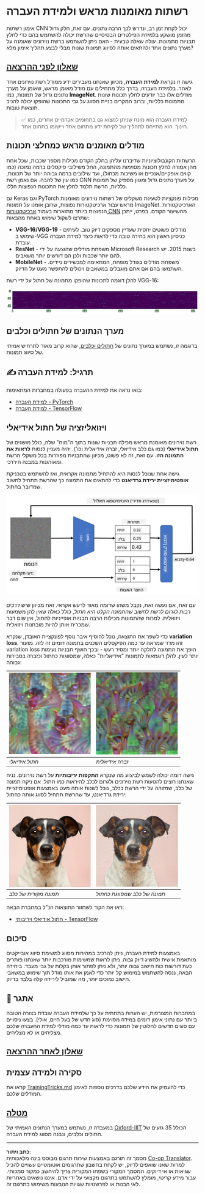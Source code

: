<!--
CO_OP_TRANSLATOR_METADATA:
{
  "original_hash": "717775c4050ccbffbe0c961ad8bf7bf7",
  "translation_date": "2025-08-28T19:27:14+00:00",
  "source_file": "lessons/4-ComputerVision/08-TransferLearning/README.md",
  "language_code": "he"
}
-->
# רשתות מאומנות מראש ולמידת העברה

אימון רשתות CNN יכול לקחת זמן רב, ונדרש לכך הרבה נתונים. עם זאת, חלק גדול מהזמן מושקע בלמידת הפילטרים הבסיסיים שהרשת יכולה להשתמש בהם כדי לחלץ תבניות מתמונות. עולה שאלה טבעית - האם ניתן להשתמש ברשת נוירונים שאומנה על מערך נתונים אחד ולהתאים אותה לסיווג תמונות שונות מבלי לבצע תהליך אימון מלא?

## [שאלון לפני ההרצאה](https://red-field-0a6ddfd03.1.azurestaticapps.net/quiz/108)

גישה זו נקראת **למידת העברה**, מכיוון שאנחנו מעבירים ידע ממודל רשת נוירונים אחד לאחר. בלמידת העברה, בדרך כלל מתחילים עם מודל מאומן מראש, שאומן על מערך נתונים גדול של תמונות, כמו **ImageNet**. מודלים אלו כבר יודעים לחלץ תכונות שונות מתמונות כלליות, וברוב המקרים בניית מסווג על גבי התכונות שהופקו יכולה להניב תוצאות טובות.

> ✅ למידת העברה הוא מונח שניתן למצוא גם בתחומים אקדמיים אחרים, כמו חינוך. הוא מתייחס לתהליך של לקיחת ידע מתחום אחד ויישומו בתחום אחר.

## מודלים מאומנים מראש כמחלצי תכונות

הרשתות הקונבולוציוניות שדיברנו עליהן בחלק הקודם מכילות מספר שכבות, שכל אחת מהן אמורה לחלץ תכונות מסוימות מהתמונה, החל משילובי פיקסלים ברמה נמוכה (כמו קווים אופקיים/אנכיים או משיכות מכחול), ועד שילובים ברמה גבוהה יותר של תכונות, כמו עין של להבה. אם נאמן רשת CNN על מערך נתונים גדול ומגוון מספיק של תמונות כלליות, הרשת תלמד לחלץ את התכונות הנפוצות הללו.

גם Keras וגם PyTorch מכילות פונקציות לטעינת משקלים של רשתות נוירונים מאומנות מראש עבור ארכיטקטורות נפוצות, שרובן אומנו על תמונות ImageNet. הארכיטקטורות הנפוצות ביותר מתוארות בעמוד [ארכיטקטורות CNN](../07-ConvNets/CNN_Architectures.md) מהשיעור הקודם. בפרט, ייתכן שתרצו לשקול שימוש באחת מהבאות:

* **VGG-16/VGG-19** - מודלים פשוטים יחסית שעדיין מספקים דיוק טוב. לעיתים שימוש ב-VGG כניסיון ראשון הוא בחירה טובה כדי לראות כיצד למידת העברה עובדת.
* **ResNet** - משפחת מודלים שהוצעה על ידי Microsoft Research בשנת 2015. יש להם יותר שכבות ולכן הם דורשים יותר משאבים.
* **MobileNet** - משפחת מודלים בגודל מופחת, המתאימה למכשירים ניידים. השתמשו בהם אם אתם מוגבלים במשאבים ויכולים להתפשר מעט על הדיוק.

להלן דוגמה לתכונות שהופקו מתמונה של חתול על ידי רשת VGG-16:

![תכונות שהופקו על ידי VGG-16](../../../../../translated_images/features.6291f9c7ba3a0b951af88fc9864632b9115365410765680680d30c927dd67354.he.png)

## מערך הנתונים של חתולים וכלבים

בדוגמה זו, נשתמש במערך נתונים של [חתולים וכלבים](https://www.microsoft.com/download/details.aspx?id=54765&WT.mc_id=academic-77998-cacaste), שהוא קרוב מאוד לתרחיש אמיתי של סיווג תמונות.

## ✍️ תרגיל: למידת העברה

בואו נראה את למידת ההעברה בפעולה במחברות המתאימות:

* [למידת העברה - PyTorch](TransferLearningPyTorch.ipynb)
* [למידת העברה - TensorFlow](TransferLearningTF.ipynb)

## ויזואליזציה של חתול אידיאלי

רשת נוירונים מאומנת מראש מכילה תבניות שונות בתוך ה"מוח" שלה, כולל מושגים של **חתול אידיאלי** (כמו גם כלב אידיאלי, זברה אידיאלית וכו'). יהיה מעניין לנסות **לראות את התמונה הזו**. עם זאת, זה לא פשוט, מכיוון שהתבניות מפוזרות בכל משקלי הרשת ומאורגנות במבנה היררכי.

גישה אחת שנוכל לנסות היא להתחיל מתמונה אקראית, ואז להשתמש בטכניקת **אופטימיזציית ירידת גרדיאנט** כדי להתאים את התמונה כך שהרשת תתחיל לחשוב שמדובר בחתול.

![לולאת אופטימיזציית תמונה](../../../../../translated_images/ideal-cat-loop.999fbb8ff306e044f997032f4eef9152b453e6a990e449bbfb107de2493cc37e.he.png)

עם זאת, אם נעשה זאת, נקבל משהו שדומה מאוד לרעש אקראי. זאת מכיוון ש*יש דרכים רבות לגרום לרשת לחשוב שהתמונה הקלט היא חתול*, כולל כאלה שאין להן משמעות ויזואלית. למרות שהתמונות מכילות הרבה תבניות אופייניות לחתול, אין שום דבר שמכריח אותן להיות מובחנות ויזואלית.

כדי לשפר את התוצאה, נוכל להוסיף איבר נוסף לפונקציית האובדן, שנקרא **variation loss**. זהו מדד שמראה עד כמה הפיקסלים השכנים בתמונה דומים זה לזה. מזעור variation loss הופך את התמונה לחלקה יותר ומסיר רעש - ובכך חושף תבניות נעימות יותר לעין. להלן דוגמאות לתמונות "אידיאליות" כאלה, שמסווגות כחתול וכזברה בסבירות גבוהה:

![חתול אידיאלי](../../../../../translated_images/ideal-cat.203dd4597643d6b0bd73038b87f9c0464322725e3a06ab145d25d4a861c70592.he.png) | ![זברה אידיאלית](../../../../../translated_images/ideal-zebra.7f70e8b54ee15a7a314000bb5df38a6cfe086ea04d60df4d3ef313d046b98a2b.he.png)
-----|-----
*חתול אידיאלי* | *זברה אידיאלית*

גישה דומה יכולה לשמש לביצוע מה שנקרא **התקפות יריבותיות** על רשת נוירונים. נניח שאנחנו רוצים להטעות רשת נוירונים ולגרום לכלב להיראות כמו חתול. אם ניקח תמונה של כלב, שמזוהה על ידי הרשת ככלב, נוכל לשנות אותה מעט באמצעות אופטימיזציית ירידת גרדיאנט, עד שהרשת תתחיל לסווג אותה כחתול:

![תמונה של כלב](../../../../../translated_images/original-dog.8f68a67d2fe0911f33041c0f7fce8aa4ea919f9d3917ec4b468298522aeb6356.he.png) | ![תמונה של כלב שמסווגת כחתול](../../../../../translated_images/adversarial-dog.d9fc7773b0142b89752539bfbf884118de845b3851c5162146ea0b8809fc820f.he.png)
-----|-----
*תמונה מקורית של כלב* | *תמונה של כלב שמסווגת כחתול*

ראו את הקוד לשחזור התוצאות הנ"ל במחברת הבאה:

* [חתול אידיאלי ויריבותי - TensorFlow](AdversarialCat_TF.ipynb)

## סיכום

באמצעות למידת העברה, ניתן להרכיב במהירות מסווג למשימת סיווג אובייקטים מותאמת אישית ולהשיג דיוק גבוה. ניתן לראות שמשימות מורכבות יותר שאנחנו פותרים כעת דורשות כוח חישוב גבוה יותר, ולא ניתן לפתור אותן בקלות על גבי מעבד. ביחידה הבאה, ננסה להשתמש במימוש קל יותר כדי לאמן את אותו מודל תוך שימוש במשאבי חישוב נמוכים יותר, מה שמוביל לירידה קלה בלבד בדיוק.

## 🚀 אתגר

במחברות המצורפות, יש הערות בתחתית על כך שלמידת העברה עובדת בצורה הטובה ביותר עם נתוני אימון דומים במידה מסוימת (סוג חדש של בעל חיים, אולי). בצעו ניסויים עם סוגים חדשים לחלוטין של תמונות כדי לראות עד כמה מודלי למידת ההעברה שלכם מצליחים או לא מצליחים.

## [שאלון לאחר ההרצאה](https://red-field-0a6ddfd03.1.azurestaticapps.net/quiz/208)

## סקירה ולמידה עצמית

קראו את [TrainingTricks.md](TrainingTricks.md) כדי להעמיק את הידע שלכם בדרכים נוספות לאימון המודלים שלכם.

## [מטלה](lab/README.md)

במעבדה זו, נשתמש במערך הנתונים האמיתי של [Oxford-IIIT](https://www.robots.ox.ac.uk/~vgg/data/pets/) הכולל 35 גזעים של חתולים וכלבים, ונבנה מסווג למידת העברה.

---

**כתב ויתור**:  
מסמך זה תורגם באמצעות שירות תרגום מבוסס בינה מלאכותית [Co-op Translator](https://github.com/Azure/co-op-translator). למרות שאנו שואפים לדיוק, יש לקחת בחשבון שתרגומים אוטומטיים עשויים להכיל שגיאות או אי דיוקים. המסמך המקורי בשפתו המקורית צריך להיחשב כמקור סמכותי. עבור מידע קריטי, מומלץ להשתמש בתרגום מקצועי על ידי אדם. איננו נושאים באחריות לאי הבנות או לפרשנויות שגויות הנובעות משימוש בתרגום זה.